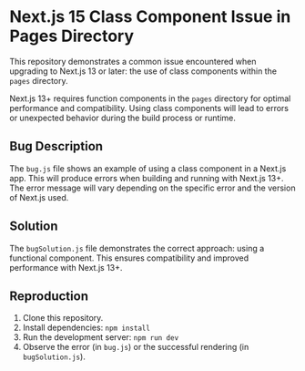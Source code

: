 # Next.js 15 Class Component Issue in Pages Directory

This repository demonstrates a common issue encountered when upgrading to Next.js 13 or later: the use of class components within the `pages` directory.

Next.js 13+ requires function components in the `pages` directory for optimal performance and compatibility.  Using class components will lead to errors or unexpected behavior during the build process or runtime.

## Bug Description

The `bug.js` file shows an example of using a class component in a Next.js app.  This will produce errors when building and running with Next.js 13+.  The error message will vary depending on the specific error and the version of Next.js used.

## Solution

The `bugSolution.js` file demonstrates the correct approach: using a functional component.  This ensures compatibility and improved performance with Next.js 13+.

## Reproduction

1. Clone this repository.
2. Install dependencies: `npm install`
3. Run the development server: `npm run dev`
4. Observe the error (in `bug.js`) or the successful rendering (in `bugSolution.js`).